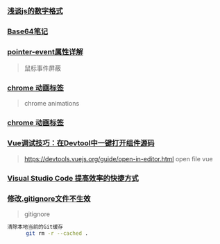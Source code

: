 ### [浅谈js的数字格式](https://www.cnblogs.com/amiezhang/p/7940067.html)

### [Base64笔记](http://www.ruanyifeng.com/blog/2008/06/base64.html)

### [pointer-event属性详解](https://blog.csdn.net/qq_37600506/article/details/99487744)

> 鼠标事件屏蔽

### [chrome 动画标签](https://blog.csdn.net/weixin_49012647/article/details/116424935)

> chrome animations

### [chrome 动画标签](https://www.cnblogs.com/buguge/p/11019818.html)

### [Vue调试技巧：在Devtool中一键打开组件源码](https://zhuanlan.zhihu.com/p/359927285)

> https://devtools.vuejs.org/guide/open-in-editor.html
> open file vue

### [Visual Studio Code 提高效率的快捷方式](https://juejin.cn/post/7066978065326276644)

### [修改.gitignore文件不生效](https://www.cnblogs.com/az4215/p/15597942.html)

> gitignore

```bash
清除本地当前的Git缓存
      git rm -r --cached .
```
